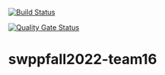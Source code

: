 [![Build Status](https://app.travis-ci.com/swsnu/swppfall2022-team16.svg?branch=main)](https://travis-ci.com/swsnu/swppfall2022-team16)

[![Quality Gate Status](https://sonarcloud.io/api/project_badges/measure?project=swsnu_swppfall2022-team16&metric=alert_status)](https://sonarcloud.io/dashboard?id=swsnu_swppfall2022-team16)
# swppfall2022-team16
